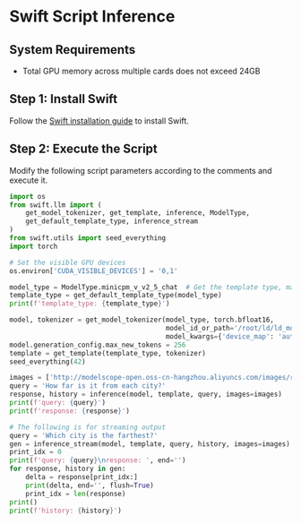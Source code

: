 # Swift Script Inference

## System Requirements
- Total GPU memory across multiple cards does not exceed 24GB

## Step 1: Install Swift

Follow the [Swift installation guide](./swift_commandline.md) to install Swift.

## Step 2: Execute the Script

Modify the following script parameters according to the comments and execute it.

```python
import os
from swift.llm import (
    get_model_tokenizer, get_template, inference, ModelType,
    get_default_template_type, inference_stream
)
from swift.utils import seed_everything
import torch

# Set the visible GPU devices
os.environ['CUDA_VISIBLE_DEVICES'] = '0,1'

model_type = ModelType.minicpm_v_v2_5_chat  # Get the template type, mainly for constructing special tokens and image processing
template_type = get_default_template_type(model_type)
print(f'template_type: {template_type}')

model, tokenizer = get_model_tokenizer(model_type, torch.bfloat16,
                                       model_id_or_path='/root/ld/ld_model_pretrain/MiniCPM-Llama3-V-2_5',  # Change to your model path
                                       model_kwargs={'device_map': 'auto'})
model.generation_config.max_new_tokens = 256
template = get_template(template_type, tokenizer)
seed_everything(42)

images = ['http://modelscope-open.oss-cn-hangzhou.aliyuncs.com/images/road.png']
query = 'How far is it from each city?'
response, history = inference(model, template, query, images=images)
print(f'query: {query}')
print(f'response: {response}')

# The following is for streaming output
query = 'Which city is the farthest?'
gen = inference_stream(model, template, query, history, images=images)
print_idx = 0
print(f'query: {query}\nresponse: ', end='')
for response, history in gen:
    delta = response[print_idx:]
    print(delta, end='', flush=True)
    print_idx = len(response)
print()
print(f'history: {history}')
```

